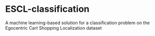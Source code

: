 # ESCL-classification
A machine learning-based solution for a classification problem on the Egocentric Cart Shopping Localization dataset
